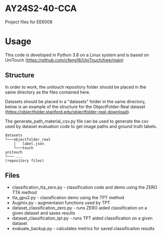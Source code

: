 # AY24S2-40-CCA
Project files for EE6008

# Usage
This code is developed in Python 3.8 on a Linux system and is based on UniTouch (https://github.com/cfeng16/UniTouch/tree/main)

## Structure
In order to work, the unitouch repository folder should be placed in the same directory as the files contained here.

Datasets should be placed in a "datasets" folder in the same directory, below is an example of the structure for the ObjectFolder-Real dataset (https://objectfolder.stanford.edu/objectfolder-real-download).

The generate_path_material_csv.py file can be used to generate the csv used by dataset evaluation code to get image paths and ground truth labels.

```
datasets 
└───objectfolder_real
    |   label.json
    └───touch
unitouch
└─── ...
(repository files)
```

## Files
 - classification_tta_zero.py - classification code and demo using the ZERO TTA method
 - tta_gpu2.py - classification demo using the TPT method
 - Augmix.py - augmentaion functions used by TPT
 - dataset_classification_zero.py - runs ZERO aided classification on a given dataset and saves results
 - dataset_classification_tpt.py - runs TPT aided classification on a given dataset
 - evaluate_backup.py - calculates metrics for saved classificaiton results